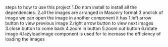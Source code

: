 steps to how to use  this project
1.Do npm install to install all the dependencies.
2.all the images are arranged in Masonry format 
3.onclick of image we can open the image in another component it has
   1.left arrow button to view previous image
   2.right arrow button to view next images
   3.close button to come back
   4.zoom in button
   5.zoom out button
   6.rotate image
4.lazyloadimage component is used for to increase the efficiency of loading the images


      
